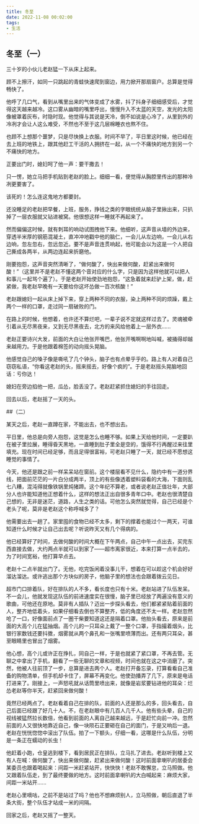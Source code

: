 ```yaml
---
title: 冬至
date: 2022-11-08 00:02:00
tags: 
- 生活
---
```


## 冬至（一）

三十岁的小伙儿老赵猛一下从床上起来。

顾不上擦汗，如同一只跳起的青蛙快速爬到窗边，用力掀开那扇窗户。总算是觉得畅快了。

他呼了几口气，看到从嘴里出来的气体变成了水雾，抖了抖身子细细感受后，才觉得这天越来越冷。这口雾从幽暗的嘴里呼出，慢慢升入不太蓝的天空，发光的太阳像被罩着灰布，时隐时现。他觉得与其说是天冷，倒不如说是心冷了，从里到外的冷冽才会让人这么难受，不然也不至于这几层棉睡衣也熬不住。

也顾不上想那个噩梦，只是尽快换上衣服。时间不早了，平日里这时候，他已经在去上班的地铁上，跟其他赶工干活的人拥挤在一起，从一个不痛快的地方到另一个不痛快的地方。

正要出门时，媳妇呵了他一声：要干撒去！

只一愣，她立马把手机贴到老赵的脸上。细细一看，便觉得从胸腔里传出的那种冷冽更要害了。

该死的！怎么连这鬼地方都要封。

还没睡足的老赵把早餐，上班，服务，挣钱之类的字眼统统从脑子里揪出来，只扒掉了一层衣服就又钻进被窝。他很想这样一睡就不再起来了。

然而偏偏这时候，就有刺耳的响动试图拽他下来。他细听，这声音从墙的外边来，穿透半米厚的钢筋混凝土，直冲冲地戳中他的脑仁，一会儿从左边响，一会儿从右边响，忽左忽右，忽远忽近。要不是声音连贯响起，他可能会以为这是一个人把自己撕成各两半，从两边连起来折磨他。

刚要抱怨，这声音突然清晰了，“做何酸了，快出来做何酸，赶紧出来做何酸！”（这里并不是老赵不懂这两个音对应的什么字，只是因为这样他就可以把人和事儿一起骂个遍了）。于是老赵开始使劲地抱怨，“这急着就来赶驴上架，做，赶紧做，我老赵早晚有一天要给你这坏怂做一百次核酸！”

老赵跟媳妇一起从床上掉下来，穿上两种不同的衣服，染上两种不同的烦躁，戴上两个一样的口罩，走过同一扇破败的门。

在路上的时候，他想着，也许还不算烂吧，一辈子说不定就这样过去了。灵魂被牵引着从无尽黑夜来，又到无尽黑夜去，北方的来风给他着上一层外衣......

老赵正要诗兴大发，前面的大白让他张开嘴巴，他张开嘴啊啊地叫喊，被捅得却越来越用力。于是他跟着棉签的动向摇头晃脑。

他感觉自己的嗓子像是嘶吼了几个钟头，脑子也有点晕乎乎的。路上有人对着自己窃窃私语，“你看这老赵的头，摇来摇去，好像个疯的”。于是老赵摇头晃脑地回话：亏你达！

媳妇在旁边掐他一把，瓜怂，脸丢没了。老赵赶紧抓住媳妇的手往回走。

回去以后，老赵摇了一天的头。


##（二） 

某天之后，老赵一直蹲在家，不能出去，也不想出去。 

平日里，他总是向旁人抱怨，这觉是怎么也睡不够。如果上天给他时间，一定要趴在被子里拉展，睡得昏天黑地，一直睡到肚子里全是空的，饿得不行再醒过来往里填充。现在时间已经足够，而且足得很富裕，可老赵只睡了一天，就已经不愿想这睡觉的事情了。 

今天，他还是跟之前一样呆呆站在窗前。这个楼层看不见什么，隐约中有一道分界线，把面前茫茫的一片白分成两半，顶上的有些像透着塑料袋看的大海，下面则乱七八糟，混沌得就像铁锅里炖猪蹄。这个年纪不算老，或者说老赵正值壮年，大部分人也许能知道他正想着什么，这样的想法正出自很多青年口中。老赵也很清楚自己想的，无非是迷茫，道路，人生之类的话。可他怎么突然就觉得，自己已经是个老头了呢，莫非是老赵这个称呼喊多了？ 

他需要出去一趟了。家里囤的食物已经不太多，剩下的撑着也能过个一两天，可谁知道什么时候才让自己出去呢？听说昨天又有几个得病的。 

他已经算好了时间，去做何酸的时间大概在下午两点，自己中午一点出去，买完东西直接去做，大约两点半就可以到家了——超市离家很近，本来打算一点半去的，为了时间宽裕，他打算早点去。 

老赵十二点半就出门了。无他，吃完饭闲着没事儿干，想着在可以趁这个机会好好溜达溜达。或许逃出那个方块似的房子，他脑子里的想法也会跟着拨云见日。 

超市门口排着队，好在排队的人不多，看长度也只有十米。老赵站进了队伍发呆。不一会儿，他就发现这队伍的前进速度实在很慢，脑子里已经放了两遍没有意义的歌曲，可他还在原地。莫非有人插队？迈出一步探头看去，他们都紧紧贴着前面的人，整齐地低着头，如果仔细看去倒也不算整齐，低的角度还不太一样。老赵忽然呛了一口，好像面前点了一圈干柴要知道这还是隔着口罩。他抬头看去，原来是前面的大高个儿在猛抽烟。高个儿的一只耳朵上戴了一整个口罩，手指撮着烟头，比银行家数钱还要抖擞，烟雾就从两个鼻孔和一张嘴里喷薄而出。还有两只耳朵，甚至眼睛里也冒出了烟雾。 

他心想，高个儿或许正在挣扎，同自己一样，于是也就紧了紧口罩，不再去管。无聊之中拿出了手机，翻看了一些无聊的文章和视频，时间也就在这之中消磨了。突然，他被人往前顶了一步，总算是进去两个人。老赵打开备忘录，打算看看自己准备的购物清单，但手机却卡住了，屏幕不再变化。他使劲播弄了几下，原来是电话打进来了。刚接上，一声怒吼就从话筒里喷出来，就像是岩浆要钻进他的耳朵：烂怂老赵等你半天，赶紧回来做何酸！ 

竟然已经两点了。老赵看着自己在排的队，前面的人还是那么的多，回头看去，自己后面已经跟了好几十人。不，在老赵眼中有几百人几千人。他有些头晕，自己的视线被猛然拉长数倍，他看到前面的人离自己越来越远，于是赶忙向前一冲。忽然前面的人又很快地靠近自己，像一块陨石正要砸在自己的面门，于是又响后一退。老赵在恍恍惚惚中滚出了队伍。拍了一下额头，仔细一看，这哪是什么队伍，分明是一条正在蠕动的长虫！ 

他赶着小跑，仓皇逃到楼下，看到居民正在排队，立马扎了进去。老赵听到楼上又有人在喊：做何酸了，快出来做何酸，赶紧出来做何酸！这时前面拿喇叭的居委会某委员也跟着喝起来：间距一米赶紧站开，快快快！老赵不敢懈怠，立马照做。他又跟着队伍走，到了最终要做的地方。这时前面拿喇叭的大白喊起来：麻烦大家，间距一米站开...... 

老赵心里嘀咕，之前不是站过了吗？他也不想麻烦别人，立马照做，朝后直退了半条大街，整个队伍才站成一米的间隔。 

回家之后，老赵又摇了一整天。